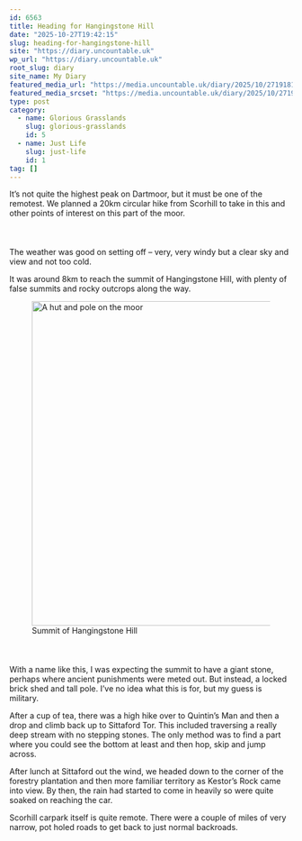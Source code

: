 ```yaml
---
id: 6563
title: Heading for Hangingstone Hill
date: "2025-10-27T19:42:15"
slug: heading-for-hangingstone-hill
site: "https://diary.uncountable.uk"
wp_url: "https://diary.uncountable.uk"
root_slug: diary
site_name: My Diary
featured_media_url: "https://media.uncountable.uk/diary/2025/10/27191819/IMG20251027093348.webp"
featured_media_srcset: "https://media.uncountable.uk/diary/2025/10/27191819/IMG20251027093348-300x169.webp 300w, https://media.uncountable.uk/diary/2025/10/27191819/IMG20251027093348-1024x576.webp 1024w, https://media.uncountable.uk/diary/2025/10/27191819/IMG20251027093348-150x150.webp 150w, https://media.uncountable.uk/diary/2025/10/27191819/IMG20251027093348-640x360.webp 640w, https://media.uncountable.uk/diary/2025/10/27191819/IMG20251027093348.webp 1959w"
type: post
category:
  - name: Glorious Grasslands
    slug: glorious-grasslands
    id: 5
  - name: Just Life
    slug: just-life
    id: 1
tag: []
---
```



<p>It&#8217;s not quite the highest peak on Dartmoor, but it must be one of the remotest. We planned a 20km circular hike from Scorhill to take in this and other points of interest on this part of the moor.</p>


<style>.kb-row-layout-id6563_3d79b7-59 > .kt-row-column-wrap{align-content:start;}:where(.kb-row-layout-id6563_3d79b7-59 > .kt-row-column-wrap) > .wp-block-kadence-column{justify-content:start;}.kb-row-layout-id6563_3d79b7-59 > .kt-row-column-wrap{column-gap:var(--global-kb-gap-md, 2rem);row-gap:var(--global-kb-gap-md, 2rem);padding-top:var(--global-kb-spacing-sm, 1.5rem);padding-bottom:var(--global-kb-spacing-sm, 1.5rem);grid-template-columns:repeat(2, minmax(0, 1fr));}.kb-row-layout-id6563_3d79b7-59 > .kt-row-layout-overlay{opacity:0.30;}@media all and (max-width: 1024px){.kb-row-layout-id6563_3d79b7-59 > .kt-row-column-wrap{grid-template-columns:repeat(2, minmax(0, 1fr));}}@media all and (max-width: 767px){.kb-row-layout-id6563_3d79b7-59 > .kt-row-column-wrap{grid-template-columns:minmax(0, 1fr);}.kb-row-layout-id6563_3d79b7-59 > .kt-row-column-wrap > .wp-block-kadence-column:nth-child(1 of *:not(style)){order:2;}.kb-row-layout-id6563_3d79b7-59 > .kt-row-column-wrap > .wp-block-kadence-column:nth-child(2 of *:not(style)){order:1;}.kb-row-layout-id6563_3d79b7-59 > .kt-row-column-wrap > .wp-block-kadence-column:nth-child(3 of *:not(style)){order:12;}.kb-row-layout-id6563_3d79b7-59 > .kt-row-column-wrap > .wp-block-kadence-column:nth-child(4 of *:not(style)){order:11;}.kb-row-layout-id6563_3d79b7-59 > .kt-row-column-wrap > .wp-block-kadence-column:nth-child(5 of *:not(style)){order:22;}.kb-row-layout-id6563_3d79b7-59 > .kt-row-column-wrap > .wp-block-kadence-column:nth-child(6 of *:not(style)){order:21;}.kb-row-layout-id6563_3d79b7-59 > .kt-row-column-wrap > .wp-block-kadence-column:nth-child(7 of *:not(style)){order:32;}.kb-row-layout-id6563_3d79b7-59 > .kt-row-column-wrap > .wp-block-kadence-column:nth-child(8 of *:not(style)){order:31;}}</style><div class="kb-row-layout-wrap kb-row-layout-id6563_3d79b7-59 alignnone wp-block-kadence-rowlayout"><div class="kt-row-column-wrap kt-has-2-columns kt-row-layout-equal kt-tab-layout-inherit kt-mobile-layout-row kt-row-valign-top">
<style>.kadence-column6563_32d98d-a7 > .kt-inside-inner-col,.kadence-column6563_32d98d-a7 > .kt-inside-inner-col:before{border-top-left-radius:0px;border-top-right-radius:0px;border-bottom-right-radius:0px;border-bottom-left-radius:0px;}.kadence-column6563_32d98d-a7 > .kt-inside-inner-col{column-gap:var(--global-kb-gap-sm, 1rem);}.kadence-column6563_32d98d-a7 > .kt-inside-inner-col{flex-direction:column;}.kadence-column6563_32d98d-a7 > .kt-inside-inner-col > .aligncenter{width:100%;}.kadence-column6563_32d98d-a7 > .kt-inside-inner-col:before{opacity:0.3;}.kadence-column6563_32d98d-a7{position:relative;}@media all and (max-width: 1024px){.kadence-column6563_32d98d-a7 > .kt-inside-inner-col{flex-direction:column;justify-content:center;}}@media all and (max-width: 767px){.kadence-column6563_32d98d-a7 > .kt-inside-inner-col{flex-direction:column;justify-content:center;}}</style>
<div class="wp-block-kadence-column kadence-column6563_32d98d-a7"><div class="kt-inside-inner-col">
<p>The weather was good on setting off &#8211; very, very windy but a clear sky and view and not too cold.</p>



<p>It was around 8km to reach the summit of Hangingstone Hill, with plenty of false summits and rocky outcrops along the way.</p>
</div></div>


<style>.kadence-column6563_dfa683-16 > .kt-inside-inner-col,.kadence-column6563_dfa683-16 > .kt-inside-inner-col:before{border-top-left-radius:0px;border-top-right-radius:0px;border-bottom-right-radius:0px;border-bottom-left-radius:0px;}.kadence-column6563_dfa683-16 > .kt-inside-inner-col{column-gap:var(--global-kb-gap-sm, 1rem);}.kadence-column6563_dfa683-16 > .kt-inside-inner-col{flex-direction:column;}.kadence-column6563_dfa683-16 > .kt-inside-inner-col > .aligncenter{width:100%;}.kadence-column6563_dfa683-16 > .kt-inside-inner-col:before{opacity:0.3;}.kadence-column6563_dfa683-16{position:relative;}@media all and (max-width: 1024px){.kadence-column6563_dfa683-16 > .kt-inside-inner-col{flex-direction:column;justify-content:center;}}@media all and (max-width: 767px){.kadence-column6563_dfa683-16 > .kt-inside-inner-col{flex-direction:column;justify-content:center;}}</style>
<div class="wp-block-kadence-column kadence-column6563_dfa683-16"><div class="kt-inside-inner-col">
<figure class="wp-block-image size-large"><img loading="lazy" decoding="async" width="1024" height="576" src="https://media.uncountable.uk/diary/2025/10/27191900/IMG20251027113000-1024x576.webp" alt="A hut and pole on the moor" class="wp-image-6568" srcset="https://media.uncountable.uk/diary/2025/10/27191900/IMG20251027113000-1024x576.webp 1024w, https://media.uncountable.uk/diary/2025/10/27191900/IMG20251027113000-300x169.webp 300w, https://media.uncountable.uk/diary/2025/10/27191900/IMG20251027113000-640x360.webp 640w" sizes="auto, (max-width: 1024px) 100vw, 1024px" /><figcaption class="wp-element-caption">Summit of Hangingstone Hill</figcaption></figure>
</div></div>

</div></div>


<p>With a name like this, I was expecting the summit to have a giant stone, perhaps where ancient punishments were meted out.  But instead, a locked brick shed and tall pole.  I&#8217;ve no idea what this is for, but my guess is military.</p>



<p>After a cup of tea, there was a high hike over to Quintin&#8217;s Man and then a drop and climb back up to Sittaford Tor.  This included traversing a really deep stream with no stepping stones.  The only method was to find a part where you could see the bottom at least and then hop, skip and jump across.</p>



<p>After lunch at Sittaford out the wind, we headed down to the corner of the forestry plantation and then more familiar territory as Kestor&#8217;s Rock came into view.  By then, the rain had started to come in heavily so were quite soaked on reaching the car.</p>



<p>Scorhill carpark itself is quite remote.  There were a couple of miles of very narrow, pot holed roads to get back to just normal backroads.</p>
